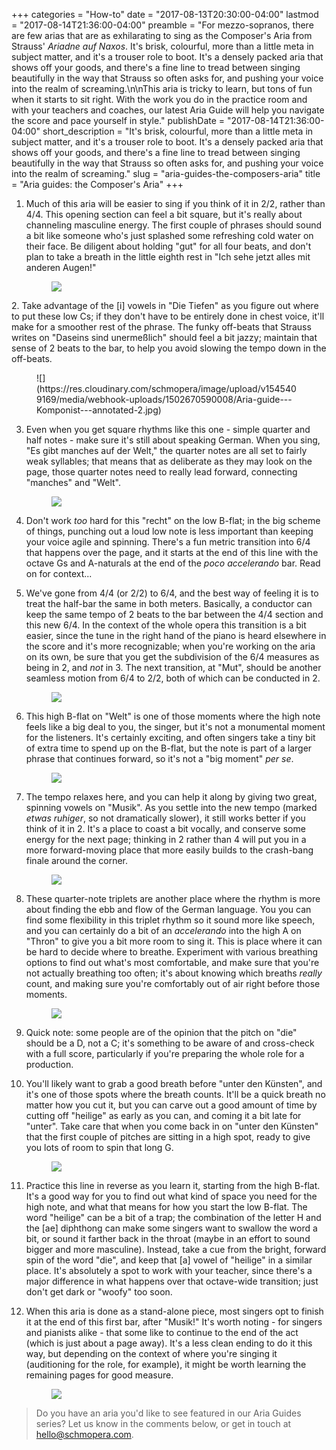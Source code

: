 +++
categories = "How-to"
date = "2017-08-13T20:30:00-04:00"
lastmod = "2017-08-14T21:36:00-04:00"
preamble = "For mezzo-sopranos, there are few arias that are as exhilarating to sing as the Composer's Aria from Strauss' *Ariadne auf Naxos*. It's brisk, colourful, more than a little meta in subject matter, and it's a trouser role to boot. It's a densely packed aria that shows off your goods, and there's a fine line to tread between singing beautifully in the way that Strauss so often asks for, and pushing your voice into the realm of screaming.\n\nThis aria is tricky to learn, but tons of fun when it starts to sit right. With the work you do in the practice room and with your teachers and coaches, our latest Aria Guide will help you navigate the score and pace yourself in style."
publishDate = "2017-08-14T21:36:00-04:00"
short_description = "It&#039;s brisk, colourful, more than a little meta in subject matter, and it&#039;s a trouser role to boot. It&#039;s a densely packed aria that shows off your goods, and there&#039;s a fine line to tread between singing beautifully in the way that Strauss so often asks for, and pushing your voice into the realm of screaming."
slug = "aria-guides-the-composers-aria"
title = "Aria guides: the Composer&#039;s Aria"
+++

1. Much of this aria will be easier to sing if you think of it in 2/2, rather than 4/4. This opening section can feel a bit square, but it's really about channeling masculine energy. The first couple of phrases should sound a bit like someone who's just splashed some refreshing cold water on their face. Be diligent about holding "gut" for all four beats, and don't plan to take a breath in the little eighth rest in "Ich sehe jetzt alles mit anderen Augen!"<figure data-type="image">
![](https://res.cloudinary.com/schmopera/image/upload/v1545409169/media/webhook-uploads/1502670582547/Aria-guide---Komponist---annotated-1.jpg)
</figure>
2. Take advantage of the [i] vowels in "Die Tiefen" as you figure out where to put these low Cs; if they don't have to be entirely done in chest voice, it'll make for a smoother rest of the phrase. The funky off-beats that Strauss writes on "Daseins sind unermeßlich" should feel a bit jazzy; maintain that sense of 2 beats to the bar, to help you avoid slowing the tempo down in the off-beats.<figure data-type="image">
![](https://res.cloudinary.com/schmopera/image/upload/v1545409169/media/webhook-uploads/1502670590008/Aria-guide---Komponist---annotated-2.jpg)
</figure>

3. Even when you get square rhythms like this one - simple quarter and half notes - make sure it's still about speaking German. When you sing, "Es gibt manches auf der Welt," the quarter notes are all set to fairly weak syllables; that means that as deliberate as they may look on the page, those quarter notes need to really lead forward, connecting "manches" and "Welt".<figure data-type="image">
![](https://res.cloudinary.com/schmopera/image/upload/v1545409169/media/webhook-uploads/1502670598966/Aria-guide---Komponist---annotated-3.jpg)
</figure>

4. Don't work *too* hard for this "recht" on the low B-flat; in the big scheme of things, punching out a loud low note is less important than keeping your voice agile and spinning. There's a fun metric transition into 6/4 that happens over the page, and it starts at the end of this line with the octave Gs and A-naturals at the end of the *poco accelerando* bar. Read on for context...

5. We've gone from 4/4 (or 2/2) to 6/4, and the best way of feeling it is to treat the half-bar the same in both meters. Basically, a conductor can keep the same tempo of 2 beats to the bar between the 4/4 section and this new 6/4. In the context of the whole opera this transition is a bit easier, since the tune in the right hand of the piano is heard elsewhere in the score and it's more recognizable; when you're working on the aria on its own, be sure that you get the subdivision of the 6/4 measures as being in 2, and *not* in 3. The next transition, at "Mut", should be another seamless motion from 6/4 to 2/2, both of which can be conducted in 2.<figure data-type="image">
![](https://res.cloudinary.com/schmopera/image/upload/v1545409169/media/webhook-uploads/1502670610341/Aria-guide---Komponist---annotated-4.jpg)
</figure>

6. This high B-flat on "Welt" is one of those moments where the high note feels like a big deal to you, the singer, but it's not a monumental moment for the listeners. It's certainly exciting, and often singers take a tiny bit of extra time to spend up on the B-flat, but the note is part of a larger phrase that continues forward, so it's not a "big moment" *per se*.<figure data-type="image">
![](https://res.cloudinary.com/schmopera/image/upload/v1545409169/media/webhook-uploads/1502670617496/Aria-guide---Komponist---annotated-5.jpg)
</figure>

7. The tempo relaxes here, and you can help it along by giving two great, spinning vowels on "Musik". As you settle into the new tempo (marked *etwas ruhiger*, so not dramatically slower), it still works better if you think of it in 2. It's a place to coast a bit vocally, and conserve some energy for the next page; thinking in 2 rather than 4 will put you in a more forward-moving place that more easily builds to the crash-bang finale around the corner.<figure data-type="image">
![](https://res.cloudinary.com/schmopera/image/upload/v1545409169/media/webhook-uploads/1502670624640/Aria-guide---Komponist---annotated-6.jpg)
</figure>

8. These quarter-note triplets are another place where the rhythm is more about finding the ebb and flow of the German language. You you can find some flexibility in this triplet rhythm so it sound more like speech, and you can certainly do a bit of an *accelerando* into the high A on "Thron" to give you a bit more room to sing it. This is place where it can be hard to decide where to breathe. Experiment with various breathing options to find out what's most comfortable, and make sure that you're not actually breathing too often; it's about knowing which breaths *really* count, and making sure you're comfortably out of air right before those moments.<figure data-type="image">
![](https://res.cloudinary.com/schmopera/image/upload/v1545409169/media/webhook-uploads/1502670631977/Aria-guide---Komponist---annotated-7.jpg)
</figure>

9. Quick note: some people are of the opinion that the pitch on "die" should be a D, not a C; it's something to be aware of and cross-check with a full score, particularly if you're preparing the whole role for a production.

10. You'll likely want to grab a good breath before "unter den Künsten", and it's one of those spots where the breath counts. It'll be a quick breath no matter how you cut it, but you can carve out a good amount of time by cutting off "heilige" as early as you can, and coming it a bit late for "unter". Take care that when you come back in on "unter den Künsten" that the first couple of pitches are sitting in a high spot, ready to give you lots of room to spin that long G.<figure data-type="image">
![](https://res.cloudinary.com/schmopera/image/upload/v1545409169/media/webhook-uploads/1502670641842/Aria-guide---Komponist---annotated-8.jpg)
</figure>

11. Practice this line in reverse as you learn it, starting from the high B-flat. It's a good way for you to find out what kind of space you need for the high note, and what that means for how you start the low B-flat. The word "heilige" can be a bit of a trap; the combination of the letter H and the [ae] diphthong can make some singers want to swallow the word a bit, or sound it farther back in the throat (maybe in an effort to sound bigger and more masculine). Instead, take a cue from the bright, forward spin of the word "die", and keep that [a] vowel of "heilige" in a similar place. It's absolutely a spot to work with your teacher, since there's a major difference in what happens over that octave-wide transition; just don't get dark or "woofy" too soon.

12. When this aria is done as a stand-alone piece, most singers opt to finish it at the end of this first bar, after "Musik!" It's worth noting - for singers and pianists alike - that some like to continue to the end of the act (which is just about a page away). It's a less clean ending to do it this way, but depending on the context of where you're singing it (auditioning for the role, for example), it might be worth learning the remaining pages for good measure.<figure data-type="image">
![](https://res.cloudinary.com/schmopera/image/upload/v1545409169/media/webhook-uploads/1502670649082/Aria-guide---Komponist---annotated-9.jpg)
</figure>

>Do you have an aria you'd like to see featured in our Aria Guides series? Let us know in the comments below, or get in touch at [hello@schmopera.com](mailto:hello@schmopera.com).
